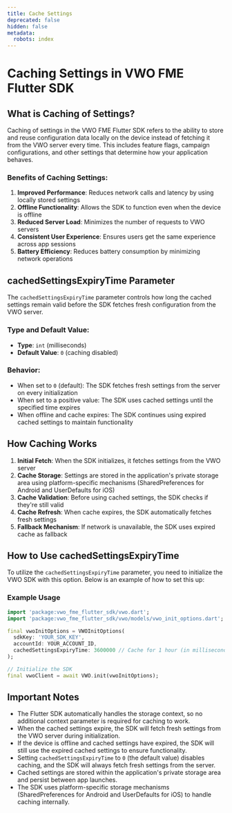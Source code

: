 ```yaml
---
title: Cache Settings
deprecated: false
hidden: false
metadata:
  robots: index
---
```

# Caching Settings in VWO FME Flutter SDK

## What is Caching of Settings?

Caching of settings in the VWO FME Flutter SDK refers to the ability to store and reuse configuration data locally on the device instead of fetching it from the VWO server every time. This includes feature flags, campaign configurations, and other settings that determine how your application behaves.

### Benefits of Caching Settings:

1. **Improved Performance**: Reduces network calls and latency by using locally stored settings
2. **Offline Functionality**: Allows the SDK to function even when the device is offline
3. **Reduced Server Load**: Minimizes the number of requests to VWO servers
4. **Consistent User Experience**: Ensures users get the same experience across app sessions
5. **Battery Efficiency**: Reduces battery consumption by minimizing network operations

## cachedSettingsExpiryTime Parameter

The `cachedSettingsExpiryTime` parameter controls how long the cached settings remain valid before the SDK fetches fresh configuration from the VWO server.

### Type and Default Value:

* **Type**: `int` (milliseconds)
* **Default Value**: `0` (caching disabled)

### Behavior:

* When set to `0` (default): The SDK fetches fresh settings from the server on every initialization
* When set to a positive value: The SDK uses cached settings until the specified time expires
* When offline and cache expires: The SDK continues using expired cached settings to maintain functionality

## How Caching Works

1. **Initial Fetch**: When the SDK initializes, it fetches settings from the VWO server
2. **Cache Storage**: Settings are stored in the application's private storage area using platform-specific mechanisms (SharedPreferences for Android and UserDefaults for iOS)
3. **Cache Validation**: Before using cached settings, the SDK checks if they're still valid
4. **Cache Refresh**: When cache expires, the SDK automatically fetches fresh settings
5. **Fallback Mechanism**: If network is unavailable, the SDK uses expired cache as fallback

## How to Use cachedSettingsExpiryTime

To utilize the `cachedSettingsExpiryTime` parameter, you need to initialize the VWO SDK with this option. Below is an example of how to set this up:

### Example Usage

```dart Dart
import 'package:vwo_fme_flutter_sdk/vwo.dart';
import 'package:vwo_fme_flutter_sdk/vwo/models/vwo_init_options.dart';

final vwoInitOptions = VWOInitOptions(
  sdkKey: 'YOUR_SDK_KEY',
  accountId: YOUR_ACCOUNT_ID,
  cachedSettingsExpiryTime: 3600000 // Cache for 1 hour (in milliseconds)
);

// Initialize the SDK
final vwoClient = await VWO.init(vwoInitOptions);
```

## Important Notes

* The Flutter SDK automatically handles the storage context, so no additional context parameter is required for caching to work.
* When the cached settings expire, the SDK will fetch fresh settings from the VWO server during initialization.
* If the device is offline and cached settings have expired, the SDK will still use the expired cached settings to ensure functionality.
* Setting `cachedSettingsExpiryTime` to `0` (the default value) disables caching, and the SDK will always fetch fresh settings from the server.
* Cached settings are stored within the application's private storage area and persist between app launches.
* The SDK uses platform-specific storage mechanisms (SharedPreferences for Android and UserDefaults for iOS) to handle caching internally.